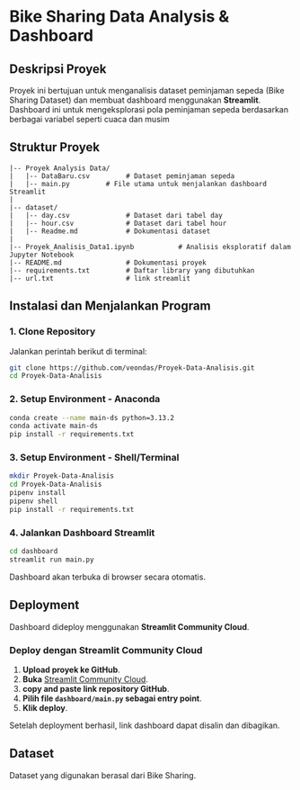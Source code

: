 # Bike Sharing Data Analysis & Dashboard

## Deskripsi Proyek
Proyek ini bertujuan untuk menganalisis dataset peminjaman sepeda (Bike Sharing Dataset) dan membuat dashboard menggunakan **Streamlit**. Dashboard ini untuk mengeksplorasi pola peminjaman sepeda berdasarkan berbagai variabel seperti cuaca dan musim

## Struktur Proyek
```
|-- Proyek Analysis Data/
|   |-- DataBaru.csv         # Dataset peminjaman sepeda
|   |-- main.py         # File utama untuk menjalankan dashboard Streamlit
|
|-- dataset/
|   |-- day.csv              # Dataset dari tabel day
|   |-- hour.csv             # Dataset dari tabel hour
|   |-- Readme.md            # Dokumentasi dataset
|
|-- Proyek_Analisis_Data1.ipynb           # Analisis eksploratif dalam Jupyter Notebook
|-- README.md                # Dokumentasi proyek
|-- requirements.txt         # Daftar library yang dibutuhkan
|-- url.txt                  # link streamlit
```

## Instalasi dan Menjalankan Program
### **1. Clone Repository**
Jalankan perintah berikut di terminal:
```bash
git clone https://github.com/veondas/Proyek-Data-Analisis.git
cd Proyek-Data-Analisis
```
### **2. Setup Environment - Anaconda**
```bash
conda create --name main-ds python=3.13.2
conda activate main-ds
pip install -r requirements.txt
```
### **3. Setup Environment - Shell/Terminal**
```bash
mkdir Proyek-Data-Analisis
cd Proyek-Data-Analisis
pipenv install
pipenv shell
pip install -r requirements.txt
```
### **4. Jalankan Dashboard Streamlit**
```bash
cd dashboard
streamlit run main.py
```
Dashboard akan terbuka di browser secara otomatis.

## Deployment
Dashboard dideploy menggunakan **Streamlit Community Cloud**.

### **Deploy dengan Streamlit Community Cloud**
1. **Upload proyek ke GitHub**.
2. **Buka** [Streamlit Community Cloud](https://share.streamlit.io/).
3. **copy and paste link repository GitHub**.
4. **Pilih file `dashboard/main.py` sebagai entry point**.
5. **Klik deploy**.

Setelah deployment berhasil, link dashboard dapat disalin dan dibagikan.
## Dataset
Dataset yang digunakan berasal dari Bike Sharing.

